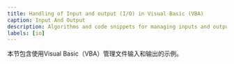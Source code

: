 ```yaml
---
title: Handling of Input and output (I/O) in Visual Basic (VBA)
caption: Input And Output
description: Algorithms and code snippets for managing inputs and outputs (I/O) using Visual Basic (VBA)
labels: [io]
---
```

本节包含使用Visual Basic（VBA）管理文件输入和输出的示例。